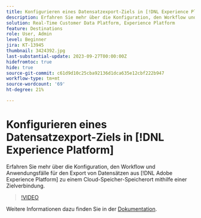 ```yaml
---
title: Konfigurieren eines Datensatzexport-Ziels in [!DNL Experience Platform]
description: Erfahren Sie mehr über die Konfiguration, den Workflow und Anwendungsfälle für den Export von Datensätzen aus [!DNL Adobe Experience Platform] zu einem Cloud-Speicher-Speicherort mithilfe einer Zielverbindung.
solution: Real-Time Customer Data Platform, Experience Platform
feature: Destinations
role: User, Admin
level: Beginner
jira: KT-13945
thumbnail: 3424392.jpg
last-substantial-update: 2023-09-27T00:00:00Z
hidefromtoc: true
hide: true
source-git-commit: c61d9d10c25cba92136d1dca635e12cbf222b947
workflow-type: tm+mt
source-wordcount: '69'
ht-degree: 21%

---
```


# Konfigurieren eines Datensatzexport-Ziels in [!DNL Experience Platform]

Erfahren Sie mehr über die Konfiguration, den Workflow und Anwendungsfälle für den Export von Datensätzen aus [!DNL Adobe Experience Platform] zu einem Cloud-Speicher-Speicherort mithilfe einer Zielverbindung.

>[!VIDEO](https://video.tv.adobe.com/v/3424392/?quality=12&learn=on)

Weitere Informationen dazu finden Sie in der [Dokumentation](https://experienceleague.adobe.com/docs/experience-platform/destinations/ui/activate/export-datasets.html?lang=de).
